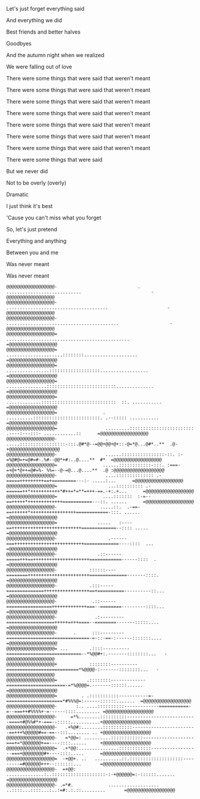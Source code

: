 <p>Let's just forget everything said</p>
<p>And everything we did</p>
<p>Best friends and better halves</p>
<p>Goodbyes</p>
<p>And the autumn night when we realized</p>
<p>We were falling out of love</p>
<p>There were some things that were said that weren't meant</p>
<p>There were some things that were said that weren't meant</p>
<p>There were some things that were said that weren't meant</p>
<p>There were some things that were said that weren't meant</p>
<p>There were some things that were said that weren't meant</p>
<p>There were some things that were said that weren't meant</p>
<p>There were some things that were said that weren't meant</p>
<p>There were some things that were said</p>
<p>But we never did</p>
<p>Not to be overly (overly)</p>
<p>Dramatic</p>
<p>I just think it's best</p>
<p>'Cause you can't miss what you forget</p>
<p>So, let's just pretend</p>
<p>Everything and anything</p>
<p>Between you and me</p>
<p>Was never meant</p>
<p>Was never meant</p>

```text
@@@@@@@@@@@@@@@@@@-                              . ............................                          -@@@@@@@@@@@@@@@@@@
@@@@@@@@@@@@@@@@@@-                          ......................................                      -@@@@@@@@@@@@@@@@@@
@@@@@@@@@@@@@@@@@@-                         ..........................................                   -@@@@@@@@@@@@@@@@@@
@@@@@@@@@@@@@@@@@@=                       ..............................................                 =@@@@@@@@@@@@@@@@@@
@@@@@@@@@@@@@@@@@@=                      .....................::::::::....................               =@@@@@@@@@@@@@@@@@@
@@@@@@@@@@@@@@@@@@=                    ................:::::::::::::::::::..................             =@@@@@@@@@@@@@@@@@@
@@@@@@@@@@@@@@@@@@=                  ...............::::::::::::::::::::::::::..............             =@@@@@@@@@@@@@@@@@@
@@@@@@@@@@@@@@@@@@=                 .............::::::::::::::::::::::::::::  ::. ...........           =@@@@@@@@@@@@@@@@@@
@@@@@@@@@@@@@@@@@@=                 . ..........:::::::::::::::::::::::::. .--::::: ...........          =@@@@@@@@@@@@@@@@@@
@@@@@@@@@@@@@@@@@@=                  .........:::::::::::::::::::::::: .----:---:::- ............::      =@@@@@@@@@@@@@@@@@@
@@@@@@@@@@@@@@@@@@-                  .  .....:::::::::::::::::-:::.@#*@--=@@+@@+@+::-@=*@...@#*..**  .@-+@@@@@@@@@@@@@@@@@@@
@@@@@@@@@@@@@@@@@@-                  ......::::::::::::::::-::. :-=%@#@=+=@#=#-.%#--@@*+#:..@....**  #*  =@@@@@@@@@@@@@@@@@@
@@@@@@@@@@@@@@@@@@=                 ......::::::::::::-:::. :===-=+@+*@++=@#=%- %%=--@-=@...@....**  .@ :@@@@@@@@@@@@@@@@@@@
@@@@@@@@@@@@@@@@@@-                  ....:::::::::::::: .-=====+++++++++==+=========---:- .....:...      =@@@@@@@@@@@@@@@@@@
@@@@@@@@@@@@@@@@@@=                   ...:::::::::: .-======++*+++++++++++*#++=*=**=+++-==.-+:.+...      =@@@@@@@@@@@@@@@@@@
@@@@@@@@@@@@@@@@@@=                 ....:::::::  :-=--==+++++*+++++++++++++===========---::. ......      =@@@@@@@@@@@@@@@@@@
@@@@@@@@@@@@@@@@@@-                .....::.  .-==-==++++++*+++++++++++++++++============-:::. ......     =@@@@@@@@@@@@@@@@@@
@@@@@@@@@@@@@@@@@@=               .....   :----==++++++++++++++++++++++++++=============--:::: .....     =@@@@@@@@@@@@@@@@@@
@@@@@@@@@@@@@@@@@@-                   .------===++++++++++++++++++++++++++=============----::::  ...     =@@@@@@@@@@@@@@@@@@
@@@@@@@@@@@@@@@@@@-               .::------=====+++==+++++++++++++++++++++============------::::  .      =@@@@@@@@@@@@@@@@@@
@@@@@@@@@@@@@@@@@@-            ::::::----========+++++++++++++++++++++++==============-------::::.       =@@@@@@@@@@@@@@@@@@
@@@@@@@@@@@@@@@@@@-            .:::-----==============+++++++++++++++++==+==========----------::...      =@@@@@@@@@@@@@@@@@@
@@@@@@@@@@@@@@@@@@-             .::------=================+++++++++++++===--========---------::::...     =@@@@@@@@@@@@@@@@@@
@@@@@@@@@@@@@@@@@@-              .:---------==================+++++=+++====--========-------:::::....    =@@@@@@@@@@@@@@@@@@
@@@@@@@@@@@@@@@@@@-      .      :::---------===============================-=-::-==-:------:::::::....   =@@@@@@@@@@@@@@@@@@
@@@@@@@@@@@@@@@@@@= ...        .::::----------============================--*%@@#+:.-------::::::::...   -@@@@@@@@@@@@@@@@@@
@@@@@@@@@@@@@@@@@@+            ::::::::----------===========================*%@@@@-:-------::::::::...   -@@@@@@@@@@@@@@@@@@
@@@@@@@@@@@@@@@@@@=           .::::::::-------------======================-=*%@@@@=.-------::::::......  =@@@@@@@@@@@@@@@@@@
@@@@@@@@@@@@@@@@@@=         . .:::::::::::-----------=-=====================*#%%%@=:------::::::.......  =@@@@@@@@@@@@@@@@@@
@@@@@@@@@@@@@@@@@@-       :.. ....::::::::::-------------===========-=--===++#%%%%+-=------::::......... =@@@@@@@@@@@@@@@@@@
@@@@@@@@@@@@@@@@@@-     =*%........::::::::::--------------------------====+#@%%#*+-===--:::::...........+@@@@@@@@@@@@@@@@@@
@@@@@@@@@@@@@@@@@@-   .+%@#:........:::::::::::------------------------==+++%@@@@@#==-==--:::........ .. +@@@@@@@@@@@@@@@@@@
@@@@@@@@@@@@@@@@@@-   =*@@=: ..........::::::::::::-------------------===+=*@@@@@@@+==----::::......     +@@@@@@@@@@@@@@@@@@
@@@@@@@@@@@@@@@@@@=  .+*@@:...............::::::::::::------------------===+@@@@@@@@#+----::::.....      =@@@@@@@@@@@@@@@@@@
@@@@@@@@@@@@@@@@@@=  -+@@+. ..   ..........::.::::::::::::::::::::---------=#@@@@@@+++--:::::::...       =@@@@@@@@@@@@@@@@@@
@@@@@@@@@@@@@@@@@@-  =+@@:          ..............:..::::::::::::::::::::-:-+@@@@@@=:-::::::.......      =@@@@@@@@@@@@@@@@@@
@@@@@@@@@@@@@@@@@@- .=*#.             ...................    ..::::...::::...:..:=#:.:.::.........       =@@@@@@@@@@@@@@@@@@
